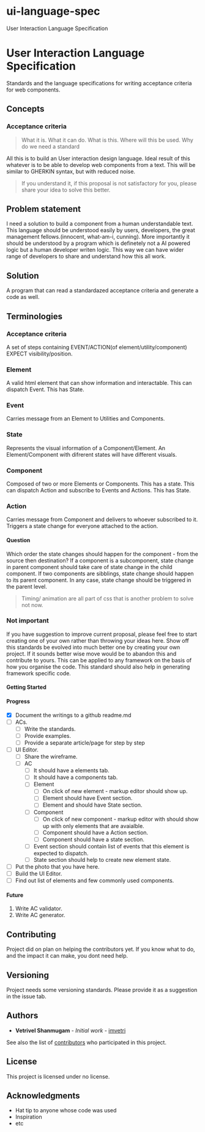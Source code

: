 # ui-language-spec
User Interaction Language Specification

# User Interaction Language Specification

Standards and the language specifications for writing acceptance criteria for web components.

## Concepts
### Acceptance criteria
> What it is.
> What it can do.
> What is this.
> Where will this be used.
> Why do we need a standard

All this is to build an User interaction design language. Ideal result of this whatever is to be able to develop web components from a text. This will be similar to GHERKIN syntax, but with reduced noise.

> If you understand it, if this proposal is not satisfactory for you, please share your idea to solve this better.

## Problem statement
I need a solution to build a component from a human understandable text. 
This language should be understood easily by users, developers, the great management fellows.(innocent, what-am-i, cunning).
More importantly it should be understood by a program which is definetely not a AI powered logic but a human developer writen logic. This way we can have wider range of developers to share and understand how this all work.

## Solution
A program that can read a standardazed acceptance criteria and generate a code as well.
## Terminologies
### Acceptance criteria
A set of steps containing EVENT/ACTION(of element/utility/component) EXPECT visibility/position. 

### Element
A valid html element that can show information and interactable.
This can dispatch Event.
This has State.

### Event
Carries message from an Element to Utilities and Components.

### State
Represents the visual information of a Component/Element.
An Element/Component with difrerent states will have different visuals.

### Component
Composed of two or more Elements or Components. This has a state.
This can dispatch Action and subscribe to Events and Actions.
This has State.

### Action
Carries message from Component and delivers to whoever subscribed to it. Triggers a state change for everyone attached to the action. 

#### Question
Which order the state changes should happen for the component - from the source then destination?
If a component is a subcomponent, state change in parent component should take care of state change in the child component.
If two components are sibblings, state change should happen to its parent component.
In any case, state change should be triggered in the parent level.

> Timing/ animation are all part of css that is another problem to solve not now.

### Not important
If you have suggestion to improve current proposal, please feel free to start creating one of your own rather than throwing your ideas here. Show off this standards be evolved into much better one by creating your own project. If it sounds better wise move would be to abandon this and contribute to yours. This can be applied to any framework on the basis of how you organise the code. This standard should also help in generating framework specific code.

#### Getting Started

#### Progress
- [x] Document the writings to a github readme.md
- [ ] ACs.
    - [ ] Write the standards.
    - [ ] Provide examples.
    - [ ] Provide a separate article/page for step by step
- [ ] UI Editor.
    - [ ] Share the wireframe.
    - [ ] AC
        - [ ] It should have a elements tab.
        - [ ] It should have a components tab.
        - [ ] Element
            - [ ] On click of new element - markup editor should show up.
            - [ ] Element should have Event section.
            - [ ] Element and should have State section.
        - [ ] Component
            - [ ] On click of new component - markup editor with should show up with only elements that are avaialble.
            - [ ] Component should have a Action section.
            - [ ] Component should have a state section.
        - [ ] Event section should contain list of events that this element is expected to dispatch.
        - [ ] State section should help to create new element state. 
- [ ] Put the photo that you have here.
- [ ] Build the UI Editor.
- [ ] Find out list of elements and few commonly used components.

#### Future
1. Write AC validator.
2. Write AC generator.

## Contributing

Project did on plan on helping the contributors yet. If you know what to do, and the impact it can make, you dont need help.

## Versioning

Project needs some versioning standards. Please provide it as a suggestion in the issue tab.

## Authors

* **Vetrivel Shanmugam** - *Initial work* - [imvetri](https://github.com/imvetri)

See also the list of [contributors](https://github.com/your/project/contributors) who participated in this project.

## License

This project is licensed under no license.

## Acknowledgments

* Hat tip to anyone whose code was used
* Inspiration
* etc
